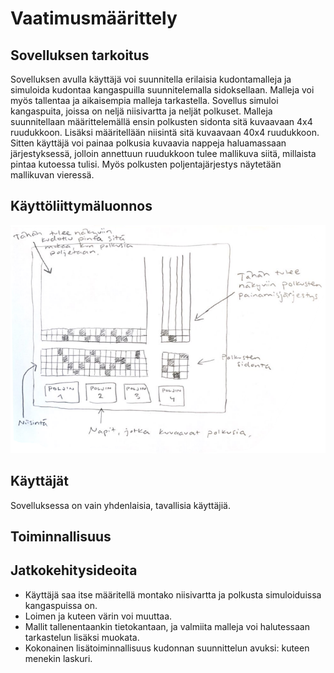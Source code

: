 # Vaatimusmäärittely

## Sovelluksen tarkoitus
Sovelluksen avulla käyttäjä voi suunnitella erilaisia kudontamalleja ja simuloida kudontaa kangaspuilla suunnitelemalla sidoksellaan. 
Malleja voi myös tallentaa ja aikaisempia malleja tarkastella. 
Sovellus simuloi kangaspuita, joissa on neljä niisivartta ja neljät polkuset. 
Malleja suunnitellaan määrittelemällä ensin polkusten sidonta sitä kuvaavaan 4x4 ruudukkoon. Lisäksi määritellään niisintä sitä kuvaavaan 40x4 ruudukkoon.
Sitten käyttäjä voi painaa polkusia kuvaavia nappeja haluamassaan järjestyksessä, jolloin annettuun ruudukkoon tulee mallikuva siitä, millaista pintaa kutoessa tulisi. 
Myös polkusten poljentajärjestys näytetään mallikuvan vieressä. 

## Käyttöliittymäluonnos
![Käyttisluonnos kuva](https://github.com/emmakamutta/ot-harjoitustyo/blob/master/dokumentaatio/kayttisluonnos.png)

## Käyttäjät
Sovelluksessa on vain yhdenlaisia, tavallisia käyttäjiä.

## Toiminnallisuus


## Jatkokehitysideoita
- Käyttäjä saa itse määritellä montako niisivartta ja polkusta simuloiduissa kangaspuissa on.
- Loimen ja kuteen värin voi muuttaa.
- Mallit tallenentaankin tietokantaan, ja valmiita malleja voi halutessaan tarkastelun lisäksi muokata.
- Kokonainen lisätoiminnallisuus kudonnan suunnittelun avuksi: kuteen menekin laskuri. 

